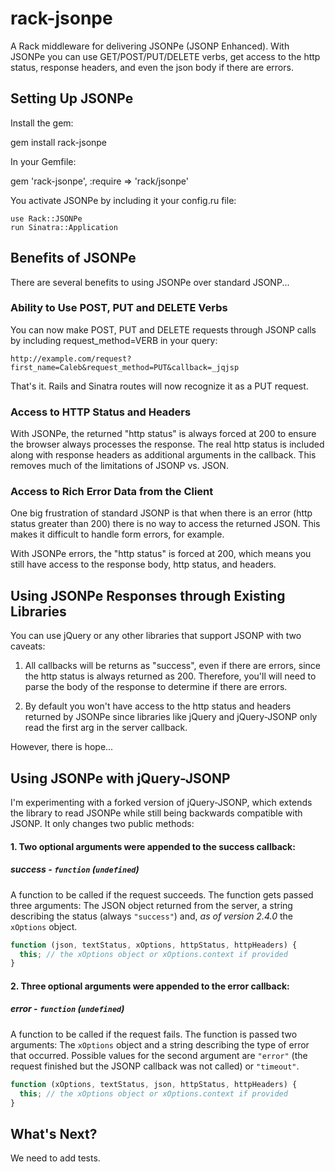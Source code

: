 rack-jsonpe
===========

A Rack middleware for delivering JSONPe (JSONP Enhanced). With JSONPe you can use GET/POST/PUT/DELETE verbs, get access
to the http status, response headers, and even the json body if there are errors.

## Setting Up JSONPe

Install the gem:

  gem install rack-jsonpe

In your Gemfile:

  gem 'rack-jsonpe', :require => 'rack/jsonpe'

You activate JSONPe by including it your config.ru file:

 ```
 use Rack::JSONPe
 run Sinatra::Application
 ```

## Benefits of JSONPe

There are several benefits to using JSONPe over standard JSONP...

### Ability to Use POST, PUT and DELETE Verbs

You can now make POST, PUT and DELETE requests through JSONP calls by including request_method=VERB in your query:

```
http://example.com/request?first_name=Caleb&request_method=PUT&callback=_jqjsp
```

That's it. Rails and Sinatra routes will now recognize it as a PUT request.

### Access to HTTP Status and Headers

With JSONPe, the returned "http status" is always forced at 200 to ensure the browser always processes the
response. The real http status is included along with response headers as additional arguments in the
callback. This removes much of the limitations of JSONP vs. JSON.

### Access to Rich Error Data from the Client

One big frustration of standard JSONP is that when there is an error (http status greater than 200) there is no way to
access the returned JSON. This makes it difficult to handle form errors, for example.

With JSONPe errors, the "http status" is forced at 200, which means you still have access to the response body,
http status, and headers.

## Using JSONPe Responses through Existing Libraries

You can use jQuery or any other libraries that support JSONP with two caveats:

1. All callbacks will be returns as "success", even if there are errors, since the http status is always returned as 200.
 Therefore, you'll will need to parse the body of the response to determine if there are errors.

2. By default you won't have access to the http status and headers returned by JSONPe since libraries like jQuery and
 jQuery-JSONP only read the first arg in the server callback.

However, there is hope...

## Using JSONPe with jQuery-JSONP

I'm experimenting with a forked version of jQuery-JSONP, which extends the library to read JSONPe while still being
backwards compatible with JSONP. It only changes two public methods:

#### 1. Two optional arguments were appended to the success callback:

##### success - `function` (`undefined`)

A function to be called if the request succeeds. The function gets passed three arguments: The JSON object returned from the server, a string describing the status (always `"success"`) and, *_as of version 2.4.0_* the `xOptions` object.

```js
function (json, textStatus, xOptions, httpStatus, httpHeaders) {
  this; // the xOptions object or xOptions.context if provided
}
```

#### 2. Three optional arguments were appended to the error callback:

##### error - `function` (`undefined`)

A function to be called if the request fails. The function is passed two arguments: The `xOptions` object and a string describing the type of error that occurred. Possible values for the second argument are `"error"` (the request finished but the JSONP callback was not called) or `"timeout"`.

```js
function (xOptions, textStatus, json, httpStatus, httpHeaders) {
  this; // the xOptions object or xOptions.context if provided
}
```

## What's Next?

We need to add tests.


